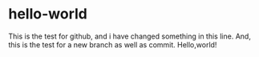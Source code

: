 # hello-world
This is the test for github, and i have changed something in this line.
And, this is the test for a new branch as well as commit.
Hello,world!
